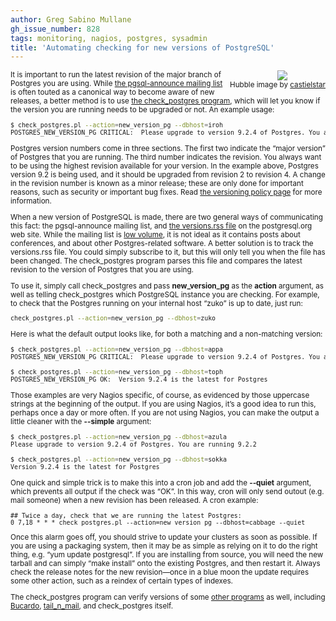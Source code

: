 ```yaml
---
author: Greg Sabino Mullane
gh_issue_number: 828
tags: monitoring, nagios, postgres, sysadmin
title: 'Automating checking for new versions of PostgreSQL'
---
```


<div class="separator" style="clear: both; text-align: center; float:right"><a href="/blog/2013/07/03/automating-checking-for-new-versions-of/image-0.jpeg" imageanchor="1" style="clear: right; margin-bottom: 1em; margin-left: 1em;"><img border="0" src="/blog/2013/07/03/automating-checking-for-new-versions-of/image-0.jpeg"/></a><br/><small>Hubble image by <a href="https://www.flickr.com/photos/77954350@N07/">castielstar</a></div>

It is important to run the latest revision of the major branch of Postgres you are using. While [the pgsql-announce mailing list](https://www.postgresql.org/list/pgsql-announce/) is often touted as a canonical way to become aware of new releases, a better method is to use [the check_postgres program](https://bucardo.org/check_postgres/), which will let you know if the version you are running needs to be upgraded or not. An example usage:

```bash
$ check_postgres.pl --action=new_version_pg --dbhost=iroh
POSTGRES_NEW_VERSION_PG CRITICAL:  Please upgrade to version 9.2.4 of Postgres. You are running 9.2.2
```

Postgres version numbers come in three sections. The first two indicate the “major version” 
of Postgres that you are running. The third number indicates the revision. You always want 
to be using the highest revision available for your version. In the example above, Postgres 
version 9.2 is being used, and it should be upgraded from revision 2 to revision 4. A change 
in the revision number is known as a minor release; these are only done for important reasons, 
such as security or important bug fixes. Read 
[the versioning policy page](https://www.postgresql.org/support/versioning/) for more information.

When a new version of PostgreSQL is made, there are two general ways of communicating this 
fact: the pgsql-announce mailing list, and 
[the versions.rss file](https://postgresql.org/versions.rss) on the postgresql.org 
web site. While the mailing list is 
[low volume](https://www.postgresql.org/list/pgsql-announce/2013-06/), it is not ideal as it contains posts about 
conferences, and about other Postgres-related software. A better solution is to track 
the versions.rss file. You could simply subscribe to it, but this will only tell you when the 
file has been changed. The check_postgres program parses this file and compares the latest 
revision to the version of Postgres that you are using.

To use it, simply call check_postgres and pass **new_version_pg**
as the **action** argument, as well as telling check_postgres which PostgreSQL 
instance you are checking. For example, to check that the Postgres running on 
your internal host “zuko” is up to date, just run:

```bash
check_postgres.pl --action=new_version_pg --dbhost=zuko
```

Here is what the default output looks like, for both a matching and 
a non-matching version:

```bash
$ check_postgres.pl --action=new_version_pg --dbhost=appa
POSTGRES_NEW_VERSION_PG CRITICAL:  Please upgrade to version 9.2.4 of Postgres. You are running 9.2.2

$ check_postgres.pl --action=new_version_pg --dbhost=toph
POSTGRES_NEW_VERSION_PG OK:  Version 9.2.4 is the latest for Postgres
```

Those examples are very Nagios specific, of course, as evidenced by those uppercase strings at the beginning 
of the output. If you are using Nagios, it’s a good idea to run this, perhaps once a day or more often. If 
you are not using Nagios, you can make the output a little cleaner with the **--simple** argument:

```bash
$ check_postgres.pl --action=new_version_pg --dbhost=azula
Please upgrade to version 9.2.4 of Postgres. You are running 9.2.2

$ check_postgres.pl --action=new_version_pg --dbhost=sokka
Version 9.2.4 is the latest for Postgres
```

One quick and simple trick is to make this into a cron job and add the **--quiet** argument, which 
prevents all output if the check was “OK”. In this way, cron will only send outout (e.g. mail 
someone) when a new revision has been released. A cron example:

```plaintext
## Twice a day, check that we are running the latest Postgres:
0 7,18 * * * check_postgres.pl --action=new_version_pg --dbhost=cabbage --quiet
```

Once this alarm goes off, you should strive to update your clusters as soon as possible. 
If you are using a packaging system, then it may be as simple as relying on it to 
do the right thing, e.g. “yum update postgresql”. If you are installing from source, 
you will need the new tarball and can simply “make install” onto the existing 
Postgres, and then restart it. Always check the release notes for the new revision—​once in a blue 
moon the update requires some other action, such as a reindex of certain types of indexes.

The check_postgres program can verify versions of some 
[other programs](https://bucardo.org/check_postgres/check_postgres.pl.html#new_version_bc) as well, including 
[Bucardo](https://bucardo.org/Bucardo/), 
[tail_n_mail](https://bucardo.org/tail_n_mail/), and check_postgres itself.

